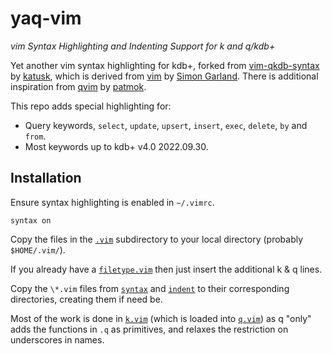 # yaq-vim

_vim Syntax Highlighting and Indenting Support for k and q/kdb+_

Yet another vim syntax highlighting for kdb+, forked from
[vim-qkdb-syntax](https://github.com/katusk/vim-qkdb-syntax) by
[katusk](https://github.com/katusk), which is derived from
[vim](https://github.com/simongarland/vim) by
[Simon Garland](https://github.com/simongarland).
There is additional inspiration from [qvim](https://github.com/patmok/qvim) by
[patmok](https://github.com/patmok).

This repo adds special highlighting for:
- Query keywords, `select`, `update`, `upsert`, `insert`, `exec`, `delete`,
 `by` and `from`.
- Most keywords up to kdb+ v4.0 2022.09.30.

## Installation
Ensure syntax highlighting is enabled in `~/.vimrc`.
```
syntax on
```

Copy the files in the [`.vim`](.vim) subdirectory to your local directory
(probably `$HOME/.vim/`).

If you already have a [`filetype.vim`](.vim/filetype.vim) then just insert the
additional k & q lines.

Copy the `\*.vim` files from [`syntax`](.vim/syntax) and [`indent`](.vim/indent)
to their corresponding directories, creating them if need be.

Most of the work is done in [`k.vim`](.vim/syntax/k.vim) (which is loaded into 
[`q.vim`](.vim/syntax/q.vim)) as q "only" adds the functions in `.q` as
primitives, and relaxes the restriction on underscores in names.
